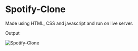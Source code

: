 # Spotify-Clone

Made using HTML, CSS and javascript and run on live server.

Output

![Spotify-Clone](https://user-images.githubusercontent.com/89723403/232550565-ad19bcd1-8086-44ff-a96f-e91ff81ee864.png)
